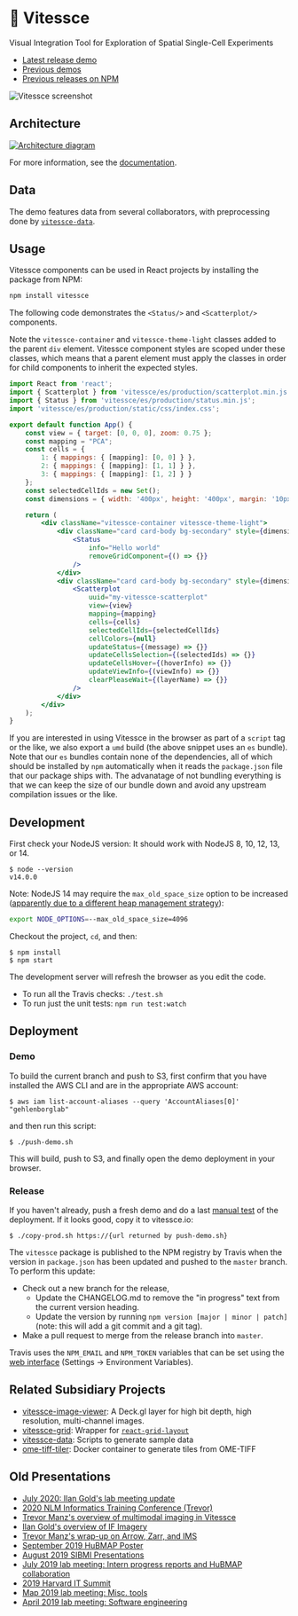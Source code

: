 # 🚄  Vitessce

Visual Integration Tool for Exploration of Spatial Single-Cell Experiments

- [Latest release demo](http://vitessce.io/)
- [Previous demos](DEMOS.md)
- [Previous releases on NPM](https://www.npmjs.com/package/vitessce?activeTab=versions)

![Vitessce screenshot](https://user-images.githubusercontent.com/730388/58634506-78472580-82b9-11e9-9df8-a1362de73818.png)

## Architecture

[![Architecture diagram](https://docs.google.com/drawings/d/e/2PACX-1vSoB3YGPxOTKnFOpYHeHX4JruHnibGXruM36uAZtuvPQNM3a7F4uS3q4b5jwGNQ6TJ7bQ9IPB32rdle/pub?w=650)](https://docs.google.com/drawings/d/1vS6wP1vs5QepLhXGDRww7LR505HJ-aIqnGn9O19f6xg/edit)

For more information, see the [documentation](http://vitessce.io/prod-docs/index.html).

## Data

The demo features data from several collaborators,
with preprocessing done by [`vitessce-data`](https://github.com/hms-dbmi/vitessce-data).

## Usage

Vitessce components can be used in React projects by installing the package from NPM:

```sh
npm install vitessce
```

The following code demonstrates the `<Status/>` and `<Scatterplot/>` components.

Note the `vitessce-container` and `vitessce-theme-light` classes added to the parent `div` element.
Vitessce component styles are scoped under these classes, which means that a parent element must apply the classes in order for child components to inherit the expected styles. 

```jsx
import React from 'react';
import { Scatterplot } from 'vitessce/es/production/scatterplot.min.js';
import { Status } from 'vitessce/es/production/status.min.js';
import 'vitessce/es/production/static/css/index.css';

export default function App() {
    const view = { target: [0, 0, 0], zoom: 0.75 };
    const mapping = "PCA";
    const cells = {
        1: { mappings: { [mapping]: [0, 0] } },
        2: { mappings: { [mapping]: [1, 1] } },
        3: { mappings: { [mapping]: [1, 2] } }
    };
    const selectedCellIds = new Set();
    const dimensions = { width: '400px', height: '400px', margin: '10px' };

    return (
        <div className="vitessce-container vitessce-theme-light">
            <div className="card card-body bg-secondary" style={dimensions}>
                <Status
                    info="Hello world"
                    removeGridComponent={() => {}}
                />
            </div>
            <div className="card card-body bg-secondary" style={dimensions}>
                <Scatterplot
                    uuid="my-vitessce-scatterplot"
                    view={view}
                    mapping={mapping}
                    cells={cells}
                    selectedCellIds={selectedCellIds}
                    cellColors={null}
                    updateStatus={(message) => {}}
                    updateCellsSelection={(selectedIds) => {}}
                    updateCellsHover={(hoverInfo) => {}}
                    updateViewInfo={(viewInfo) => {}}
                    clearPleaseWait={(layerName) => {}}
                />
            </div>
        </div>
    );
}
```

If you are interested in using Vitessce in the browser as part of a `script` tag or the like, we also export a `umd` build (the above snippet uses an `es` bundle).
Note that our `es` bundles contain none of the dependencies, all of which should be installed by `npm` automatically when it reads the `package.json` file that our package ships with.
The advanatage of not bundling everything is that we can keep the size of our bundle down and avoid any upstream compilation issues or the like.

## Development

First check your NodeJS version: It should work with NodeJS 8, 10, 12, 13, or 14.
```
$ node --version
v14.0.0
```

Note: NodeJS 14 may require the `max_old_space_size` option to be increased ([apparently due to a different heap management strategy](https://stackoverflow.com/a/59572966)):
```sh
export NODE_OPTIONS=--max_old_space_size=4096
```

Checkout the project, `cd`, and then:

```
$ npm install
$ npm start
```

The development server will refresh the browser as you edit the code.

- To run all the Travis checks: `./test.sh`
- To run just the unit tests: `npm run test:watch`

## Deployment

### Demo

To build the current branch and push to S3, first confirm that you have installed the AWS CLI and are in the appropriate AWS account:
```
$ aws iam list-account-aliases --query 'AccountAliases[0]'
"gehlenborglab"
```
and then run this script:
```
$ ./push-demo.sh
```

This will build, push to S3, and finally open the demo deployment in your browser.

### Release

If you haven't already, push a fresh demo and
do a last [manual test](TESTING.md) of the deployment.
If it looks good, copy it to vitessce.io:

```
$ ./copy-prod.sh https://{url returned by push-demo.sh}
```

The `vitessce` package is published to the NPM registry by Travis when the version in `package.json` has been updated and pushed to the `master` branch. To perform this update:
- Check out a new branch for the release,
    - Update the CHANGELOG.md to remove the "in progress" text from the current version heading.
    - Update the version by running `npm version [major | minor | patch]` (note: this will add a git commit and a git tag).
- Make a pull request to merge from the release branch into `master`.

Travis uses the `NPM_EMAIL` and `NPM_TOKEN` variables that can be set using the [web interface](https://travis-ci.org/github/hubmapconsortium/vitessce/settings) (Settings -> Environment Variables).

## Related Subsidiary Projects

- [vitessce-image-viewer](https://github.com/hubmapconsortium/vitessce-image-viewer): A Deck.gl layer for high bit depth, high resolution, multi-channel images.
- [vitessce-grid](https://github.com/hms-dbmi/vitessce-grid): Wrapper for [`react-grid-layout`](https://github.com/STRML/react-grid-layout#readme)
- [vitessce-data](https://github.com/hms-dbmi/vitessce-data): Scripts to generate sample data
- [ome-tiff-tiler](https://github.com/hms-dbmi/ome-tiff-tiler): Docker container to generate tiles from OME-TIFF

## Old Presentations

- [July 2020: Ilan Gold's lab meeting update](https://docs.google.com/presentation/d/1QzKYP6sXPefBMNfY4PW4H0AMoWVbw9HeNoweLmJg17Y/edit?usp=sharing)
- [2020 NLM Informatics Training Conference (Trevor)](https://docs.google.com/presentation/d/1eYslI4y1LbnEGwj4XHXxqYcRKpYgqc9Y2mZTd5iCzMc/edit?usp=sharing)
- [Trevor Manz's overview of multimodal imaging in Vitessce](https://docs.google.com/presentation/d/1NPYZPduymN7wzgN-NYRQwd15D-nUZYILJTgBR2oNb04/edit?usp=sharing)
- [Ilan Gold's overview of IF Imagery](https://docs.google.com/presentation/d/1BSz2JefN2WSF_RwVpOrIhYD2V8D7ZLc5b21VTy2Xmlo/edit#slide=id.p)
- [Trevor Manz's wrap-up on Arrow, Zarr, and IMS](https://docs.google.com/presentation/d/1H2hff-bW4SZ3KFD5_q0iN-Dv1yew7pVe0MbdMsA2gko/edit)
- [September 2019 HuBMAP Poster](https://drive.google.com/open?id=1pRiTN99-wZ6QuEMWzorcD4fA2Fi-7eW4)
- [August 2019 SIBMI Presentations](https://docs.google.com/presentation/d/1IRWDofdvKS3qbLY-s0a1EUijha3m-JopMYgmETOIHq0/edit?usp=sharing)
- [July 2019 lab meeting: Intern progress reports and HuBMAP collaboration](https://docs.google.com/presentation/d/10zanc_cHh-OcFvBeuJdKBpLnazjVh64pbbdD4kJQ7GY/edit?usp=sharing)
- [2019 Harvard IT Summit](https://docs.google.com/presentation/d/1eYDMedzhQtcClB2cIBo17hlaSSAu_-vzkG4LY_mGGQ8/edit#slide=id.p)
- [Map 2019 lab meeting: Misc. tools](https://docs.google.com/presentation/d/1TaC68-r6bosnwi05BZ5bNh9tzeXsxyqmBo1gFZDxhGM/edit#slide=id.p)
- [April 2019 lab meeting: Software engineering](https://docs.google.com/presentation/d/1uW3J83LYaa67M9ZKe15AQw_h06QiFJBzpBickbRFcCY/edit#slide=id.p)
